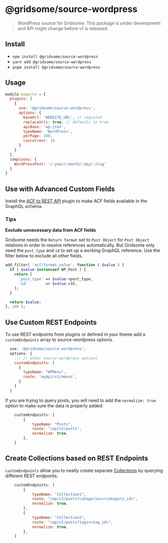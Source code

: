 # @gridsome/source-wordpress

> WordPress source for Gridsome. This package is under development and
API might change before v1 is released.

## Install

- `npm install @gridsome/source-wordpress`
- `yarn add @gridsome/source-wordpress`
- `pnpm install @gridsome/source-wordpress`

## Usage

```js
module.exports = {
  plugins: [
    {
      use: '@gridsome/source-wordpress',
      options: {
        baseUrl: 'WEBSITE_URL', // required
        replaceUrls: true, // defaults to true
        apiBase: 'wp-json',
        typeName: 'WordPress',
        perPage: 100,
        concurrent: 10
      }
    }
  ],
  templates: {
    WordPressPost: '/:year/:month/:day/:slug'
  }
}
```

## Use with Advanced Custom Fields

Install the [ACF to REST API](https://github.com/airesvsg/acf-to-rest-api) plugin to make ACF fields available in the GraphQL schema.

### Tips

**Exclude unnecessary data from ACF fields**

Gridsome needs the `Return format` set to `Post Object` for `Post Object` relations in order to resolve references automatically. But Gridsome only need the `post_type` and `id` to set up a working GraphQL reference. Use the filter below to exclude all other fields.

```php
add_filter( 'acf/format_value', function ( $value ) {
  if ( $value instanceof WP_Post ) {
    return [
      'post_type' => $value->post_type,
      'id'        => $value->ID,
    ];
  }

  return $value;
}, 100 );
```

## Use Custom REST Endpoints

To use REST endpoints from plugins or defined in your theme add a `customEndpoints` array to source-wordpress options.

```js
  use: '@gridsome/source-wordpress',
  options: {
    ... // other source-wordpress options
    customEndpoints: [
      {
        typeName: "WPMenu",
        route: 'myApi/v1/menus',
      }
    ]
  }
```

If you are trying to query posts, you will need to add the `normalize: true` option to make sure the data is properly added:

```js
    customEndpoints: [
        {
            typeName: "Posts",
            route: "/wp/v2/posts",
            normalize: true,
        },
    ]
```

## Create Collections based on REST Endpoints

`customEndpoints` allow you to neatly create separate [Collections](https://gridsome.org/docs/collections/#collections) by querying different REST endpoints.

```js
    customEndpoints: [
        {
            typeName: "Collection1",
            route: "/wp/v2/posts?categories=<category_id>",
            normalize: true,
        },
        {
            typeName: "Collection2",
            route: "/wp/v2/posts?tags=<tag_id>",
            normalize: true,
        },
    ]
```
